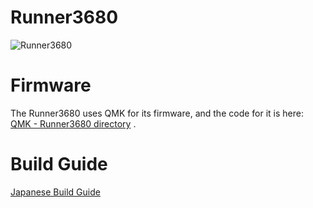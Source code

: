 # Runner3680

![Runner3680](https://github.com/omkbd/Runner3680/blob/master/Picture/Runner3680.jpg)

# Firmware

The Runner3680 uses QMK for its firmware, and the code for it is here:
[QMK - Runner3680 directory](https://github.com/qmk/qmk_firmware/tree/master/keyboards/runner3680)
.  


# Build Guide

[Japanese Build Guide](https://github.com/omkbd/Runner3680/blob/master/Doc/build.md)  
